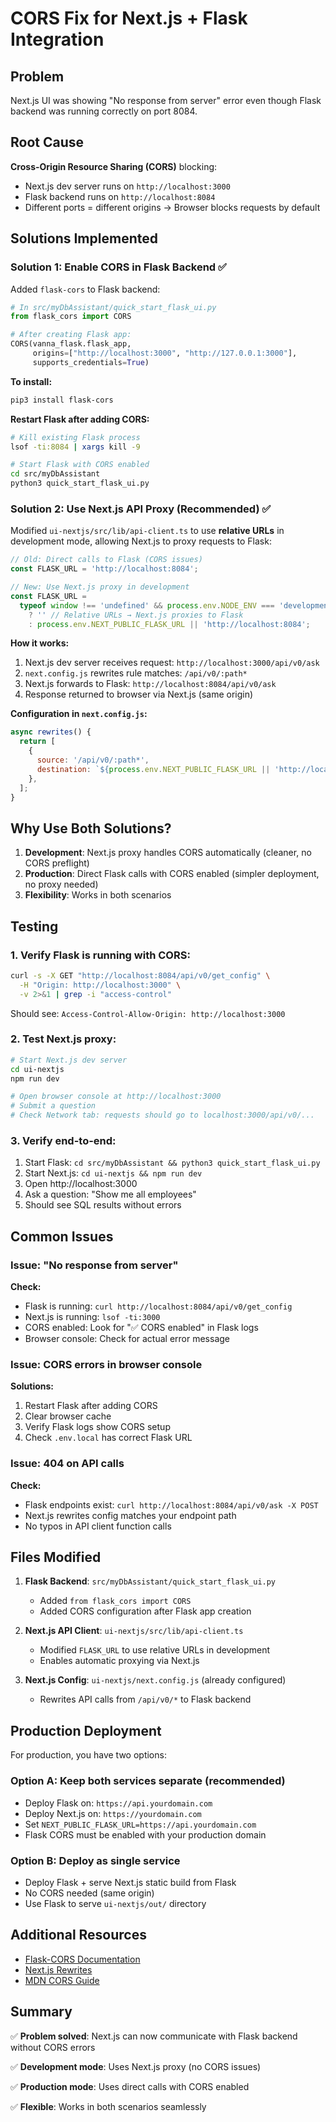 # CORS Fix for Next.js + Flask Integration

## Problem
Next.js UI was showing "No response from server" error even though Flask backend was running correctly on port 8084.

## Root Cause
**Cross-Origin Resource Sharing (CORS)** blocking:
- Next.js dev server runs on `http://localhost:3000`
- Flask backend runs on `http://localhost:8084`
- Different ports = different origins → Browser blocks requests by default

## Solutions Implemented

### Solution 1: Enable CORS in Flask Backend ✅

Added `flask-cors` to Flask backend:

```python
# In src/myDbAssistant/quick_start_flask_ui.py
from flask_cors import CORS

# After creating Flask app:
CORS(vanna_flask.flask_app, 
     origins=["http://localhost:3000", "http://127.0.0.1:3000"],
     supports_credentials=True)
```

**To install:**
```bash
pip3 install flask-cors
```

**Restart Flask after adding CORS:**
```bash
# Kill existing Flask process
lsof -ti:8084 | xargs kill -9

# Start Flask with CORS enabled
cd src/myDbAssistant
python3 quick_start_flask_ui.py
```

### Solution 2: Use Next.js API Proxy (Recommended) ✅

Modified `ui-nextjs/src/lib/api-client.ts` to use **relative URLs** in development mode, allowing Next.js to proxy requests to Flask:

```typescript
// Old: Direct calls to Flask (CORS issues)
const FLASK_URL = 'http://localhost:8084';

// New: Use Next.js proxy in development
const FLASK_URL = 
  typeof window !== 'undefined' && process.env.NODE_ENV === 'development'
    ? '' // Relative URLs → Next.js proxies to Flask
    : process.env.NEXT_PUBLIC_FLASK_URL || 'http://localhost:8084';
```

**How it works:**
1. Next.js dev server receives request: `http://localhost:3000/api/v0/ask`
2. `next.config.js` rewrites rule matches: `/api/v0/:path*`
3. Next.js forwards to Flask: `http://localhost:8084/api/v0/ask`
4. Response returned to browser via Next.js (same origin)

**Configuration in `next.config.js`:**
```javascript
async rewrites() {
  return [
    {
      source: '/api/v0/:path*',
      destination: `${process.env.NEXT_PUBLIC_FLASK_URL || 'http://localhost:8084'}/api/v0/:path*`,
    },
  ];
}
```

## Why Use Both Solutions?

1. **Development**: Next.js proxy handles CORS automatically (cleaner, no CORS preflight)
2. **Production**: Direct Flask calls with CORS enabled (simpler deployment, no proxy needed)
3. **Flexibility**: Works in both scenarios

## Testing

### 1. Verify Flask is running with CORS:
```bash
curl -s -X GET "http://localhost:8084/api/v0/get_config" \
  -H "Origin: http://localhost:3000" \
  -v 2>&1 | grep -i "access-control"
```

Should see: `Access-Control-Allow-Origin: http://localhost:3000`

### 2. Test Next.js proxy:
```bash
# Start Next.js dev server
cd ui-nextjs
npm run dev

# Open browser console at http://localhost:3000
# Submit a question
# Check Network tab: requests should go to localhost:3000/api/v0/...
```

### 3. Verify end-to-end:
1. Start Flask: `cd src/myDbAssistant && python3 quick_start_flask_ui.py`
2. Start Next.js: `cd ui-nextjs && npm run dev`
3. Open http://localhost:3000
4. Ask a question: "Show me all employees"
5. Should see SQL results without errors

## Common Issues

### Issue: "No response from server"
**Check:**
- Flask is running: `curl http://localhost:8084/api/v0/get_config`
- Next.js is running: `lsof -ti:3000`
- CORS enabled: Look for "✅ CORS enabled" in Flask logs
- Browser console: Check for actual error message

### Issue: CORS errors in browser console
**Solutions:**
1. Restart Flask after adding CORS
2. Clear browser cache
3. Verify Flask logs show CORS setup
4. Check `.env.local` has correct Flask URL

### Issue: 404 on API calls
**Check:**
- Flask endpoints exist: `curl http://localhost:8084/api/v0/ask -X POST`
- Next.js rewrites config matches your endpoint path
- No typos in API client function calls

## Files Modified

1. **Flask Backend**: `src/myDbAssistant/quick_start_flask_ui.py`
   - Added `from flask_cors import CORS`
   - Added CORS configuration after Flask app creation

2. **Next.js API Client**: `ui-nextjs/src/lib/api-client.ts`
   - Modified `FLASK_URL` to use relative URLs in development
   - Enables automatic proxying via Next.js

3. **Next.js Config**: `ui-nextjs/next.config.js` (already configured)
   - Rewrites API calls from `/api/v0/*` to Flask backend

## Production Deployment

For production, you have two options:

### Option A: Keep both services separate (recommended)
- Deploy Flask on: `https://api.yourdomain.com`
- Deploy Next.js on: `https://yourdomain.com`
- Set `NEXT_PUBLIC_FLASK_URL=https://api.yourdomain.com`
- Flask CORS must be enabled with your production domain

### Option B: Deploy as single service
- Deploy Flask + serve Next.js static build from Flask
- No CORS needed (same origin)
- Use Flask to serve `ui-nextjs/out/` directory

## Additional Resources

- [Flask-CORS Documentation](https://flask-cors.readthedocs.io/)
- [Next.js Rewrites](https://nextjs.org/docs/app/api-reference/next-config-js/rewrites)
- [MDN CORS Guide](https://developer.mozilla.org/en-US/docs/Web/HTTP/CORS)

## Summary

✅ **Problem solved**: Next.js can now communicate with Flask backend without CORS errors

✅ **Development mode**: Uses Next.js proxy (no CORS issues)

✅ **Production mode**: Uses direct calls with CORS enabled

✅ **Flexible**: Works in both scenarios seamlessly
